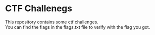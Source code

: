 # CTF Challenegs

This repository contains some ctf challenges.<br />
You can find the flags in the flags.txt file to verify with the flag you got.
